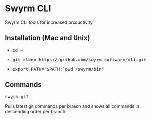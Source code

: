 # Swyrm CLI
Swyrm CLI tools for increased productivity.
## Installation (Mac and Unix)
 - <pre>cd ~</pre>
 - <pre>git clone https://github.com/swyrm-software/cli.git</pre>
 - <pre>export PATH="$PATH:`pwd`/swyrm/bin"</pre>

 ## Commands
 <pre>swyrm git</pre>
 Pulls latest git commands per branch and shows all commands in descending order per branch.
